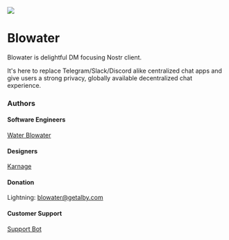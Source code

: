 ![](https://blowater.deno.dev/logo.png)

# Blowater

Blowater is delightful DM focusing Nostr client.

It's here to replace Telegram/Slack/Discord alike centralized chat apps and give users a strong privacy,
globally available decentralized chat experience.

### Authors

#### Software Engineers

[Water Blowater](https://nostr.band/npub1dww6jgxykmkt7tqjqx985tg58dxlm7v83sa743578xa4j7zpe3hql6pdnf)

#### Designers

[Karnage](https://nostr.band/npub1r0rs5q2gk0e3dk3nlc7gnu378ec6cnlenqp8a3cjhyzu6f8k5sgs4sq9ac)

#### Donation

Lightning: blowater@getalby.com

#### Customer Support

[Support Bot](https://nostr.band/npub1fdjk8cz47lzmcruean82cfufefkf4gja9hrs90tyysemm5p7vt7s9knc27)
